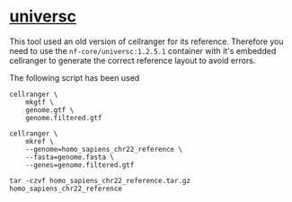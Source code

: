 # [universc](https://github.com/minoda-lab/universc)

This tool used an old version of cellranger for its reference.
Therefore you need to use the `nf-core/universc:1.2.5.1` container with it's
embedded cellranger to generate the correct reference layout to avoid errors.

The following script has been used

```
cellranger \
    mkgtf \
    genome.gtf \
    genome.filtered.gtf

cellranger \
    mkref \
    --genome=homo_sapiens_chr22_reference \
    --fasta=genome.fasta \
    --genes=genome.filtered.gtf

tar -czvf homo_sapiens_chr22_reference.tar.gz homo_sapiens_chr22_reference
```
